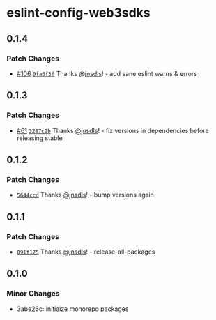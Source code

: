 # eslint-config-web3sdks

## 0.1.4

### Patch Changes

- [#106](https://github.com/web3sdks/web3/pull/106) [`0fa6f3f`](https://github.com/web3sdks/web3/commit/0fa6f3fcfbd571579baf9d2a0dbeee556ddbd5fe) Thanks [@jnsdls](https://github.com/jnsdls)! - add sane eslint warns & errors

## 0.1.3

### Patch Changes

- [#61](https://github.com/web3sdks/web3/pull/61) [`3287c2b`](https://github.com/web3sdks/web3/commit/3287c2b0f233332fe4a095f973deed8efab91db6) Thanks [@jnsdls](https://github.com/jnsdls)! - fix versions in dependencies before releasing stable

## 0.1.2

### Patch Changes

- [`5644ccd`](https://github.com/web3sdks/web3/commit/5644ccd3ee2ff330e4e5840d3266033376750117) Thanks [@jnsdls](https://github.com/jnsdls)! - bump versions again

## 0.1.1

### Patch Changes

- [`091f175`](https://github.com/web3sdks/web3/commit/091f1758604d40e825ea28a13c2699d67bc75d8c) Thanks [@jnsdls](https://github.com/jnsdls)! - release-all-packages

## 0.1.0

### Minor Changes

- 3abe26c: initialze monorepo packages
